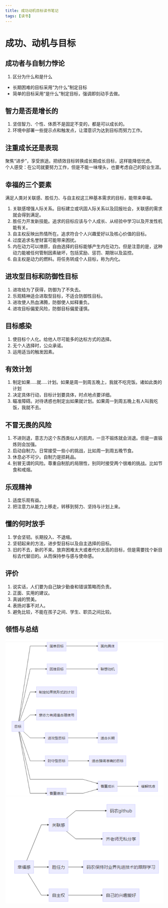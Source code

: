 ```yaml
---
title: 成功动机目标读书笔记
tags: [读书]
---
```

# 成功、动机与目标
## 成功者与自制力悖论
1. 区分为什么和是什么
- 长期困难的目标采用“为什么”制定目标
- 简单的目标采用“是什么”制定目标，强调即刻动手去做。

## 智力是否是增长的
1. 坚信智力、个性、体质不是固定不变的，都是可以成长的。
2. 环境中部署一些提示点和触发点，让潜意识为达到目标而努力工作。 

## 注重成长还是表现
聚焦“进步”，享受旅途。把绩效目标转换成长期成长目标，这样能降低忧虑。   
个人感受：在公司就要努力工作，但是不能一味埋头，也要考虑自己的职业生涯。

## 幸福的三个要素
满足人类对关联感、胜任力、与自主权这三种基本需求的目标，能带来幸福。   
1. 关联感增强人际关系。目标建立或巩固人际关系以及回报社会，关联感的需求就会得到满足。
2. 胜任力开发新技能。追求的目标应该与个人成长、从经验中学习以及开发性机能有关。
3. 自主权反映出热情所在。追求符合个人兴趣爱好以及核心价值的目标。
4. 过度追求名誉财富可能带来困扰。
5. 内在动力可以燎原，自由选择的目标能够产生内在动力。但是注意的是，这种动力能被任何管制因素破坏，包括奖励、惩罚、期限以及监控。
6. 自主权是动力的燃料。将任务转成个人目标，称为内化。




## 进攻型目标和防御性目标
1. 进攻给为了获得，防御为了不失去。
2. 乐观精神适合进取型目标，不适合防御性目标。
3. 进攻使人热血沸腾，防御使人如释重负。
4. 进攻目标偏爱风险，防御目标偏爱谨慎。

## 目标感染
1. 使目标个人化。给他人尽可能多的达标方式的选择。
2. 无个人选择时，公众承诺。
3. 运用适当的触发因素。

## 有效计划
1. 制定如果.....就.....计划。如果是周一到周五晚上，我就不吃完饭。诸如此类的计划
2. 决定具体行动，目标计划要具体，时点地点要详细。
3. 瞄准障碍。对待诱惑也制定出如果就计划。如果周一到周五晚上有人叫我吃饭，我就不去。

## 不冒无畏的风险
1. 不进则退，意志力这个东西类似人的肌肉，一旦不锻炼就会消退。但是一直锻炼则会加强。
2. 启动自制力。日常接受一些小的挑战，比如周一到周五晚节食。
3. 休息必不可少。自制力是损耗品。
4. 别冒无谓的风险。尊重自制肌的局限性，别同时接受两个很难的挑战。比如节食和戒烟。

## 乐观精神
1. 适度乐观有益。
2. 把注意力从能力上移走，转移到努力、坚持与计划上来。

## 懂的何时放手
1. 学会坚韧。长期投入、不退缩。
2. 坚韧起来的方法，进步型目标以及自主选择的目标。
3. 旧的不去，新的不来。放弃困难太大或者代价太高的目标，但是需要找个新目标去代替旧的。从而保持参与感与使命感。


## 评价
1. 说实话，人们要为自己缺少勤奋和错误策略而负责。
2. 正面、实用的建议。
3. 真诚的赞美。
4. 表扬对事不对人。
5. 避免比较，不能在孩子之间、学生、职员之间比较。

## 领悟与总结

![成功动机与目标1](/images/cgdjmb1.png)   
![成功动机与目标2](/images/cgdjmb2.png)






















